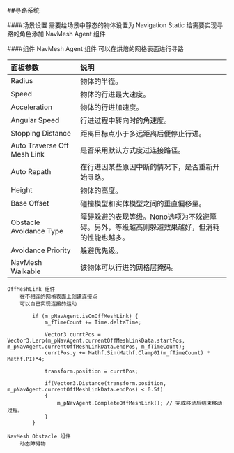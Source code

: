 ##寻路系统

####场景设置
    需要给场景中静态的物体设置为 Navigation Static
    给需要实现寻路的角色添加 NavMesh Agent 组件

####组件
    NavMesh Agent 组件
        可以在烘焙的网格表面进行寻路

|面板参数|说明|
|:--|:--|
|Radius|物体的半径。|
|Speed|物体的行进最大速度。|
|Acceleration|物体的行进加速度。|
|Angular Speed|行进过程中转向时的角速度。|
|Stopping Distance|距离目标点小于多远距离后便停止行进。|
|Auto Traverse Off Mesh Link|是否采用默认方式度过连接路径。|
|Auto Repath|在行进因某些原因中断的情况下，是否重新开始寻路。|
|Height|物体的高度。|
|Base Offset|碰撞模型和实体模型之间的垂直偏移量。|
|Obstacle Avoidance Type|障碍躲避的表现等级。Nono选项为不躲避障碍。另外，等级越高则躲避效果越好，但消耗的性能也越多。|
|Avoidance Priority|躲避优先级。|
|NavMesh Walkable|该物体可以行进的网格层掩码。|
    
    OffMeshLink 组件
        在不相连的网格表面上创建连接点
        可以自己实现连接的运动

```
        if (m_pNavAgent.isOnOffMeshLink) {
			m_fTimeCount += Time.deltaTime;

			Vector3 currtPos = Vector3.Lerp(m_pNavAgent.currentOffMeshLinkData.startPos, m_pNavAgent.currentOffMeshLinkData.endPos, m_fTimeCount);
			currtPos.y += Mathf.Sin(Mathf.Clamp01(m_fTimeCount) * Mathf.PI)*4;

			transform.position = currtPos;

			if(Vector3.Distance(transform.position, m_pNavAgent.currentOffMeshLinkData.endPos) < 0.5f)
			{
				m_pNavAgent.CompleteOffMeshLink(); // 完成移动后结束移动过程。
			}
		}
```

    NavMesh Obstacle 组件
        动态障碍物